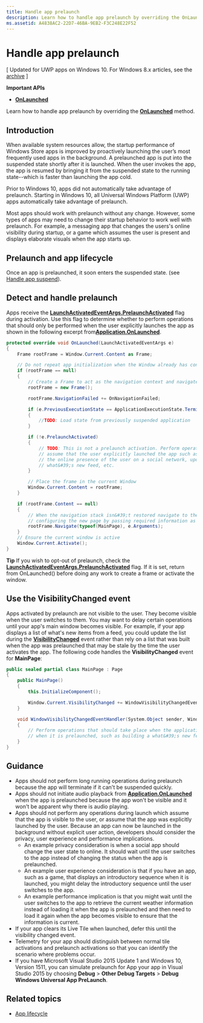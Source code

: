 ```yaml
---
title: Handle app prelaunch
description: Learn how to handle app prelaunch by overriding the OnLaunched method.
ms.assetid: A4838AC2-22D7-46BA-9EB2-F3C248E22F52
---
```


# Handle app prelaunch


\[ Updated for UWP apps on Windows 10. For Windows 8.x articles, see the [archive](http://go.microsoft.com/fwlink/p/?linkid=619132) \]


**Important APIs**

-   [**OnLaunched**](https://msdn.microsoft.com/library/windows/apps/br242335)

Learn how to handle app prelaunch by overriding the [**OnLaunched**](https://msdn.microsoft.com/library/windows/apps/br242335) method.

## Introduction


When available system resources allow, the startup performance of Windows Store apps is improved by proactively launching the user’s most frequently used apps in the background. A prelaunched app is put into the suspended state shortly after it is launched. When the user invokes the app, the app is resumed by bringing it from the suspended state to the running state--which is faster than launching the app cold.

Prior to Windows 10, apps did not automatically take advantage of prelaunch. Starting in Windows 10, all Universal Windows Platform (UWP) apps automatically take advantage of prelaunch.

Most apps should work with prelaunch without any change. However, some types of apps may need to change their startup behavior to work well with prelaunch. For example, a messaging app that changes the users's online visibility during startup, or a game which assumes the user is present and displays elaborate visuals when the app starts up.

## Prelaunch and app lifecycle


Once an app is prelaunched, it soon enters the suspended state. (see [Handle app suspend](suspend-an-app.md)).

## Detect and handle prelaunch


Apps receive the [**LaunchActivatedEventArgs.PrelaunchActivated**](https://msdn.microsoft.com/library/windows/apps/dn263740) flag during activation. Use this flag to determine whether to perform operations that should only be performed when the user explicitly launches the app as shown in the following excerpt from[**Application.OnLaunched**](https://msdn.microsoft.com/library/windows/apps/br242335).

```cs
protected override void OnLaunched(LaunchActivatedEventArgs e)
{
    Frame rootFrame = Window.Current.Content as Frame;

    // Do not repeat app initialization when the Window already has content - rather just ensure that the window is active
    if (rootFrame == null)
    {
        // Create a Frame to act as the navigation context and navigate to the first page
        rootFrame = new Frame();

        rootFrame.NavigationFailed += OnNavigationFailed;

        if (e.PreviousExecutionState == ApplicationExecutionState.Terminated)
        {
            //TODO: Load state from previously suspended application
        }

        if (!e.PrelaunchActivated)
        {
            // TODO: This is not a prelaunch activation. Perform operations which
            // assume that the user explicitly launched the app such as updating
            // the online presence of the user on a social network, updating a 
            // what&#39;s new feed, etc.
        }

        // Place the frame in the current Window
        Window.Current.Content = rootFrame;
    }

    if (rootFrame.Content == null)
    {
        // When the navigation stack isn&#39;t restored navigate to the first page,
        // configuring the new page by passing required information as a navigation parameter
        rootFrame.Navigate(typeof(MainPage), e.Arguments);
    }
    // Ensure the current window is active
    Window.Current.Activate();
}
```

**Tip**  If you wish to opt-out of prelaunch, check the [**LaunchActivatedEventArgs.PrelaunchActivated**](https://msdn.microsoft.com/library/windows/apps/dn263740) flag. If it is set, return from OnLaunched() before doing any work to create a frame or activate the window.

 

## Use the VisibilityChanged event


Apps activated by prelaunch are not visible to the user. They become visible when the user switches to them. You may want to delay certain operations until your app's main window becomes visible. For example, if your app displays a list of what's new items from a feed, you could update the list during the [**VisibilityChanged**](https://msdn.microsoft.com/library/windows/apps/hh702458) event rather than rely on a list that was built when the app was prelaunched that may be stale by the time the user activates the app. The following code handles the **VisibilityChanged** event for **MainPage**:

```cs
public sealed partial class MainPage : Page
{
    public MainPage()
    {
        this.InitializeComponent();

        Window.Current.VisibilityChanged += WindowVisibilityChangedEventHandler;
    }

    void WindowVisibilityChangedEventHandler(System.Object sender, Windows.UI.Core.VisibilityChangedEventArgs e)
    {
        // Perform operations that should take place when the application becomes visible rather than 
        // when it is prelaunched, such as building a what&#39;s new feed 
    }
}
```

## Guidance


-   Apps should not perform long running operations during prelaunch because the app will terminate if it can't be suspended quickly.
-   Apps should not initiate audio playback from [**Application.OnLaunched**](https://msdn.microsoft.com/library/windows/apps/br242335) when the app is prelaunched because the app won't be visible and it won't be apparent why there is audio playing.
-   Apps should not perform any operations during launch which assume that the app is visible to the user, or assume that the app was explicitly launched by the user. Because an app can now be launched in the background without explicit user action, developers should consider the privacy, user experience and performance implications.
    -   An example privacy consideration is when a social app should change the user state to online. It should wait until the user switches to the app instead of changing the status when the app is prelaunched.
    -   An example user experience consideration is that if you have an app, such as a game, that displays an introductory sequence when it is launched, you might delay the introductory sequence until the user switches to the app.
    -   An example performance implication is that you might wait until the user switches to the app to retrieve the current weather information instead of loading it when the app is prelaunched and then need to load it again when the app becomes visible to ensure that the information is current.
-   If your app clears its Live Tile when launched, defer this until the visibility changed event.
-   Telemetry for your app should distinguish between normal tile activations and prelaunch activations so that you can identify the scenario where problems occur.
-   If you have Microsoft Visual Studio 2015 Update 1 and Windows 10, Version 1511, you can simulate prelaunch for App your app in Visual Studio 2015 by choosing **Debug** &gt; **Other Debug Targets** &gt; **Debug Windows Universal App PreLaunch**.

## Related topics

* [App lifecycle](app-lifecycle.md)

 

 





<!--HONumber=Mar16_HO2-->


